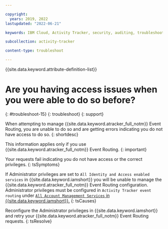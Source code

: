 ```yaml
---

copyright:
  years: 2019, 2022
lastupdated: "2022-06-21"

keywords: IBM Cloud, Activity Tracker, security, auditing, troubleshooting

subcollection: activity-tracker

content-type: troubleshoot

---
```


{{site.data.keyword.attribute-definition-list}}

# Are you having access issues when you were able to do so before?
{: #troubleshoot-15}
{: troubleshoot}
{: support}

When attempting to manage {{site.data.keyword.atracker_full_notm}} Event Routing, you are unable to do so and are getting errors indicating you do not have access to do so.
{: shortdesc}


This information applies only if you use {{site.data.keyword.atracker_full_notm}} Event Routing.
{: important}


Your requests fail indicating you do not have access or the correct privileges.
{: tsSymptoms}

If Administrator privileges are set to `All Identity and Access enabled services` in {{site.data.keyword.iamshort}} you will be unable to manage the {{site.data.keyword.atracker_full_notm}} Event Routing configuration. Administrator privileges must be configured in `Activity Tracker event routing` under  [`All Account Management Services` in {{site.data.keyword.iamshort}}.](/docs/account?topic=account-account-services)
{: tsCauses}

Reconfigure the Administrator privileges in {{site.data.keyword.iamshort}} and retry your {{site.data.keyword.atracker_full_notm}} Event Routing requests.
{: tsResolve}


